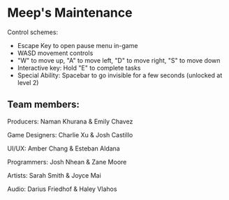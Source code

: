 # Meep's Maintenance

Control schemes:
  - Escape Key to open pause menu in-game
  - WASD movement controls
  - "W" to move up, "A" to move left, "D" to move right, "S" to move down
  - Interactive key: Hold "E" to complete tasks
  - Special Ability: Spacebar to go invisible for a few seconds (unlocked at level 2)


## Team members:

Producers: Naman Khurana & Emily Chavez 

Game Designers: Charlie Xu & Josh Castillo

UI/UX: Amber Chang & Esteban Aldana

Programmers: Josh Nhean & Zane Moore

Artists: Sarah Smith & Joyce Mai

Audio: Darius Friedhof & Haley Vlahos
